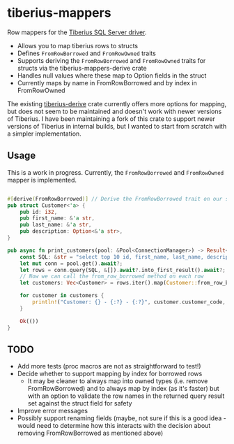 # tiberius-mappers

Row mappers for the [Tiberius SQL Server driver](https://github.com/prisma/tiberius).

- Allows you to map tiberius rows to structs
- Defines `FromRowBorrowed` and `FromRowOwned` traits
- Supports deriving the `FromRowBorrowed` and `FromRowOwned` traits for structs via the tiberius-mappers-derive crate
- Handles null values where these map to Option<T> fields in the struct
- Currently maps by name in FromRowBorrowed and by index in FromRowOwned

The existing [tiberius-derive](https://crates.io/crates/tiberius-derive) crate currently offers more options for
mapping, but does not seem to be maintained and doesn't work with newer versions of Tiberius. I have been maintaining a
fork of this crate to support newer versions of Tiberius in internal builds, but I wanted to start from scratch with a
simpler implementation.

## Usage

This is a work in progress. Currently, the `FromRowBorrowed` and `FromRowOwned` mapper is implemented.

```rust

#[derive(FromRowBorrowed)] // Derive the FromRowBorrowed trait on our struct
pub struct Customer<'a> {
    pub id: i32,
    pub first_name: &'a str,
    pub last_name: &'a str,
    pub description: Option<&'a str>,
}

pub async fn print_customers(pool: &Pool<ConnectionManager>) -> Result<(), Box<dyn error::Error>> {
    const SQL: &str = "select top 10 id, first_name, last_name, description from customers;";
    let mut conn = pool.get().await?;
    let rows = conn.query(SQL, &[]).await?.into_first_result().await?;
    // Now we can call the from_row_borrowed method on each row
    let customers: Vec<Customer> = rows.iter().map(Customer::from_row_borrowed).collect::<Result<Vec<Customer>, _>>()?;

    for customer in customers {
        println!("Customer: {} - {:?} - {:?}", customer.customer_code, customer.description, customer.dispatch_loc_id);
    }

    Ok(())
}


```

## TODO

- Add more tests (proc macros are not as straightforward to test!)
- Decide whether to support mapping by index for borrowed rows
    - It may be cleaner to always map into owned types (i.e. remove FromRowBorrowed) and to always map by index (as it's
      faster) but with an option to validate the row names in the returned query result set against the struct field for
      safety
- Improve error messages
- Possibly support renaming fields (maybe, not sure if this is a good idea - would need to determine how this interacts
  with the decision about removing FromRowBorrowed as mentioned above)